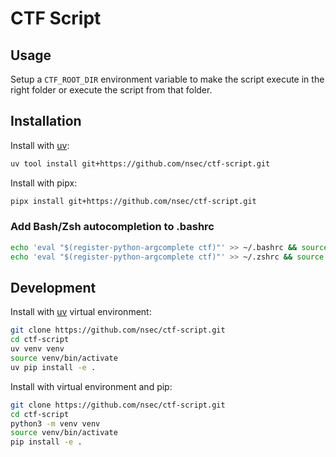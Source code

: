 # CTF Script

## Usage

Setup a `CTF_ROOT_DIR` environment variable to make the script execute in the right folder or execute the script from that folder.

## Installation

Install with [uv](https://docs.astral.sh/uv/guides/tools/):

```bash
uv tool install git+https://github.com/nsec/ctf-script.git
```

Install with pipx:

```bash
pipx install git+https://github.com/nsec/ctf-script.git
```

### Add Bash/Zsh autocompletion to .bashrc

```bash
echo 'eval "$(register-python-argcomplete ctf)"' >> ~/.bashrc && source ~/.bashrc # If using bash
echo 'eval "$(register-python-argcomplete ctf)"' >> ~/.zshrc && source ~/.zshrc   # If using zsh
```

## Development

Install with [uv](https://docs.astral.sh/uv/guides/tools/) virtual environment:

```bash
git clone https://github.com/nsec/ctf-script.git
cd ctf-script
uv venv venv
source venv/bin/activate
uv pip install -e .
```

Install with virtual environment and pip:

```bash
git clone https://github.com/nsec/ctf-script.git
cd ctf-script
python3 -m venv venv
source venv/bin/activate
pip install -e .
```
